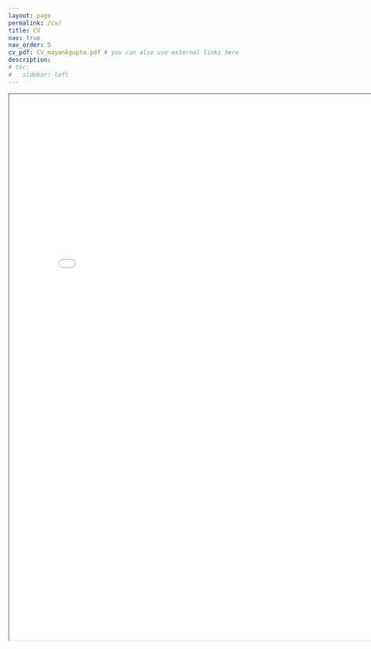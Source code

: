 ```yaml
---
layout: page
permalink: /cv/
title: CV
nav: true
nav_order: 5
cv_pdf: CV_mayankgupta.pdf # you can also use external links here
description: 
# toc:
#   sidebar: left
---
```

<iframe src="/assets/pdf/CV.pdf" width="800" height="1100"> </iframe>
